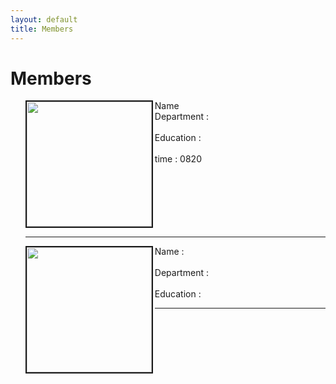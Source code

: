 ```yaml
---
layout: default
title: Members
---
```

<div class="post">
	<h1 class="pageTitle"> Members </h1>
	<ul> <img src="{{ '/assets/img/Cute Weddell Seal.jpg' | prepend: site.baseurl }}" alt="" style="width: auto; height: 200px" align="left"  border="2"> Name <br> Department : <br>
		<br>Education :    <br>
		<br>time : 0820    <br>
		<br clear="left">
		<hr>
	<img src="{{ '/assets/img/Cute Weddell Seal.jpg' | prepend: site.baseurl }}" alt="" style="width: auto; height: 200px" align="left"  border="2">  Name :  <br> 
		 <br> Department :   <br> 
   	 	 <br> Education :    <br> 
		<hr>
	</ul>	
		</div>

